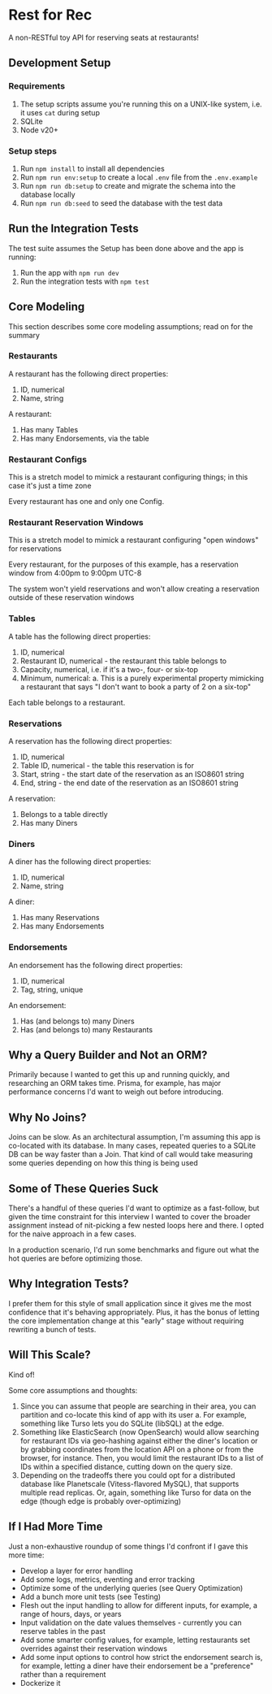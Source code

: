 # Rest for Rec

A non-RESTful toy API for reserving seats at restaurants!

## Development Setup

### Requirements

1. The setup scripts assume you're running this on a UNIX-like system,
   i.e. it uses `cat` during setup
2. SQLite
3. Node v20+

### Setup steps

1. Run `npm install` to install all dependencies
2. Run `npm run env:setup` to create a local `.env` file from the `.env.example`
3. Run `npm run db:setup` to create and migrate the schema into the database locally
4. Run `npm run db:seed` to seed the database with the test data

## Run the Integration Tests

The test suite assumes the Setup has been done above and the app is running:

1. Run the app with `npm run dev`
2. Run the integration tests with `npm test`

## Core Modeling

This section describes some core modeling assumptions; read on for the summary

### Restaurants

A restaurant has the following direct properties:

1. ID, numerical
2. Name, string

A restaurant:

1. Has many Tables
2. Has many Endorsements, via the table

### Restaurant Configs

This is a stretch model to mimick a restaurant configuring things;
in this case it's just a time zone

Every restaurant has one and only one Config.

### Restaurant Reservation Windows

This is a stretch model to mimick a restaurant configuring "open windows" for reservations

Every restaurant, for the purposes of this example, has a reservation window
from 4:00pm to 9:00pm UTC-8

The system won't yield reservations and won't allow creating a reservation
outside of these reservation windows

### Tables

A table has the following direct properties:

1. ID, numerical
2. Restaurant ID, numerical - the restaurant this table belongs to
3. Capacity, numerical, i.e. if it's a two-, four- or six-top
4. Minimum, numerical:
   a. This is a purely experimental property mimicking a restaurant
   that says "I don't want to book a party of 2 on a six-top"

Each table belongs to a restaurant.

### Reservations

A reservation has the following direct properties:

1. ID, numerical
2. Table ID, numerical - the table this reservation is for
3. Start, string - the start date of the reservation as an ISO8601 string
4. End, string - the end date of the reservation as an ISO8601 string

A reservation:

1. Belongs to a table directly
2. Has many Diners

### Diners

A diner has the following direct properties:

1. ID, numerical
2. Name, string

A diner:

1. Has many Reservations
2. Has many Endorsements

### Endorsements

An endorsement has the following direct properties:

1. ID, numerical
2. Tag, string, unique

An endorsement:

1. Has (and belongs to) many Diners
2. Has (and belongs to) many Restaurants

## Why a Query Builder and Not an ORM?

Primarily because I wanted to get this up and running quickly, and researching an
ORM takes time. Prisma, for example, has major performance concerns I'd want
to weigh out before introducing.

## Why No Joins?

Joins can be slow. As an architectural assumption, I'm assuming this app is
co-located with its database. In many cases, repeated queries to a
SQLite DB can be way faster than a Join. That kind of call would take measuring
some queries depending on how this thing is being used

## Some of These Queries Suck

There's a handful of these queries I'd want to optimize as a fast-follow, but
given the time constraint for this interview I wanted to cover the broader
assignment instead of nit-picking a few nested loops here and there. I opted
for the naive approach in a few cases.

In a production scenario, I'd run some benchmarks and figure out what the hot queries
are before optimizing those.

## Why Integration Tests?

I prefer them for this style of small application since it gives me the most
confidence that it's behaving appropriately. Plus, it has the bonus of letting
the core implementation change at this "early" stage without requiring rewriting
a bunch of tests.

## Will This Scale?

Kind of!

Some core assumptions and thoughts:

1. Since you can assume that people are searching in their area,
   you can partition and co-locate this kind of app with its user
   a. For example, something like Turso lets you do SQLite (libSQL)
   at the edge.
2. Something like ElasticSearch (now OpenSearch) would allow searching for
   restaurant IDs via geo-hashing against either the diner's location or by
   grabbing coordinates from the location API on a phone or from the browser,
   for instance. Then, you would limit the restaurant IDs to a list of IDs within
   a specified distance, cutting down on the query size.
3. Depending on the tradeoffs there you could opt for a distributed database like
   Planetscale (Vitess-flavored MySQL), that supports multiple read replicas.
   Or, again, something like Turso for data on the edge (though edge is probably
   over-optimizing)

## If I Had More Time

Just a non-exhaustive roundup of some things I'd confront if I gave this more time:

- Develop a layer for error handling
- Add some logs, metrics, eventing and error tracking
- Optimize some of the underlying queries (see Query Optimization)
- Add a bunch more unit tests (see Testing)
- Flesh out the input handling to allow for different inputs, for example,
  a range of hours, days, or years
- Input validation on the date values themselves - currently you can reserve
  tables in the past
- Add some smarter config values, for example, letting restaurants set overrides
  against their reservation windows
- Add some input options to control how strict the endorsement search is,
  for example, letting a diner have their endorsement be a "preference"
  rather than a requirement
- Dockerize it
